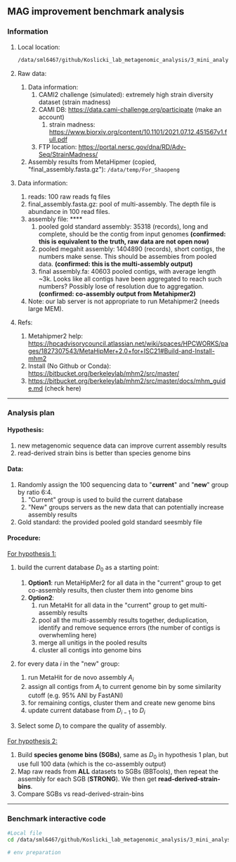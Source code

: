 ## MAG improvement benchmark analysis

### Information

1. Local location:

   ```bash
   /data/sml6467/github/Koslicki_lab_metagenomic_analysis/3_mini_analysis/20210922_Assembly_MAG_improvement_benchmark
   ```

2. Raw data:

   1. Data information: 
      1. CAMI2 challenge (simulated): extremely high strain diversity dataset (strain madness)
      2. CAMI DB: https://data.cami-challenge.org/participate (make an account)
         1. strain madness: https://www.biorxiv.org/content/10.1101/2021.07.12.451567v1.full.pdf
      3. FTP location: https://portal.nersc.gov/dna/RD/Adv-Seq/StrainMadness/
   2. Assembly results from MetaHipmer (copied, "final_assembly.fasta.gz"): `/data/temp/For_Shaopeng`

3. Data information:

   1. reads: 100 raw reads fq files
   2. final_assembly.fasta.gz: pool of multi-assembly. The depth file is abundance in 100 read files.
   3. assembly file: ****
      1. pooled gold standard assembly: 35318 (records), long and complete, should be the contig from input genomes **(confirmed: this is equivalent to the truth, raw data are not open now)**
      2. pooled megahit assembly: 1404890 (records), short contigs, the numbers make sense. This should be assembies from pooled data. **(confirmed: this is the multi-assembly output)**
      3. final assembly.fa: 40603 pooled contigs, with average length ~3k. Looks like all contigs have been aggregated to reach such numbers? Possibly lose of resolution due to aggregation. **(confirmed: co-assembly output from Metahipmer2)**
   4. Note: our lab server is not appropriate to run Metahipmer2 (needs large MEM).

4. Refs:

   1. Metahipmer2 help: https://hpcadvisorycouncil.atlassian.net/wiki/spaces/HPCWORKS/pages/1827307543/MetaHipMer+2.0+for+ISC21#Build-and-Install-mhm2
   2. Install (No Github or Conda): https://bitbucket.org/berkeleylab/mhm2/src/master/
   3. https://bitbucket.org/berkeleylab/mhm2/src/master/docs/mhm_guide.md (check here)



---

### Analysis plan

#### Hypothesis: 

1. new metagenomic sequence data can improve current assembly results
2. read-derived strain bins is better than species genome bins



#### Data:

1. Randomly assign the 100 sequencing data to "**current**" and "**new**" group by ratio 6:4. 
   1. "Current" group is used to build the current database
   2. "New" groups servers as the new data that can potentially increase assembly results
2. Gold standard: the provided pooled gold standard seesmbly file 



#### Procedure:

<u>For hypothesis 1:</u> 

1. build the current database $D_0$ as a starting point:
   1. **Option1**: run MetaHipMer2 for all data in the "current" group to get co-assembly results, then cluster them into genome bins
   2. **Option2**: 
      1. run MetaHit for all data in the "current" group to get multi-assembly results
      2. pool all the multi-assembly results together, deduplication, identify and remove sequence errors (the number of contigs is overwhemling here)
      3. merge all unitigs in the pooled results
      4. cluster all contigs into genome bins

2. for every data $i$ in the "new" group:
   1. run MetaHit for de novo assembly $A_i$
   2. assign all contigs from $A_i$ to current genome bin by some similarity cutoff (e.g. 95% ANI by FastANI)
   3. for remaining contigs, cluster them and create new genome bins
   4. update current database from $D_{i-1}$ to $D_i$

3. Select some $D_i$ to compare the quality of assembly.



<u>For hypothesis 2:</u>

1. Build **species genome bins (SGBs)**, same as $D_0$ in hypothesis 1 plan, but use full 100 data (which is the co-assembly output)
2. Map raw reads from **ALL** datasets to SGBs (BBTools), then repeat the assembly for each SGB (**STRONG**). We then get **read-derived-strain-bins**.
3. Compare SGBs vs read-derived-strain-bins



---

### Benchmark interactive code

```bash
#Local file
cd /data/sml6467/github/Koslicki_lab_metagenomic_analysis/3_mini_analysis/20210922_Assembly_MAG_improvement_benchmark

# env preparation

```

